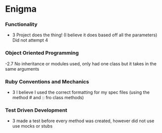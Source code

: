 # Enigma

### Functionality
- 3 Project does the thing! (I believe it does based off all the parameters) Did not attempt 4

### Object Oriented Programming
-2.7 No inheritance or modules used, only had one class but it takes in the same arguments

### Ruby Conventions and Mechanics
- 3 I believe I used the correct formatting for my spec files (using the method # and :: fro class methods)

### Test Driven Development
- 3 made a test before every method was created, however did not use use mocks or stubs
